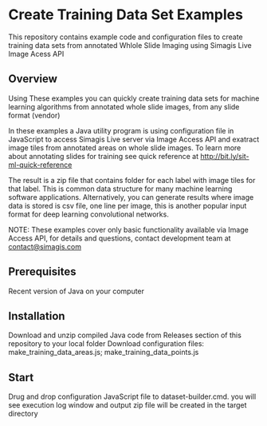 # Create Training Data Set Examples
This repository contains example code and configuration files to create training data sets from annotated Whlole Slide Imaging using Simagis Live Image Acess API

## Overview
Using These examples you can quickly create training data sets for machine learning algorithms from annotated whole slide images, from any slide format (vendor) 

In these examples a Java utility program is using configuration file in JavaScript to access Simagis Live server via Image Access API and exatract image tiles from annotated areas on whole slide images. To learn more about annotating slides for training see quick reference at http://bit.ly/sit-ml-quick-reference

The result is a zip file that contains folder for each label with image tiles for that label.  This is common data structure for many machine learning software applications. Alternatively, you can generate results where image data is stored is csv file, one line per image, this is another popular input format for deep learning convolutional networks. 

NOTE: These examples cover only basic functionality available via Image Access API, for details and questions, contact development team at contact@simagis.com

## Prerequisites
Recent version of Java on your computer

## Installation
Download and unzip compiled Java code from Releases section of this repository to your local folder
Download configuration files: make_training_data_areas.js; make_training_data_points.js

## Start
Drug and drop configuration JavaScript file to dataset-builder.cmd. you will see execution log window and output zip file will be created in the target directory
